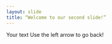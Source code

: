 ```yaml
---
layout: slide
title: “Welcome to our second slide!”
--- 
```

Your text
Use the left arrow to go back!
